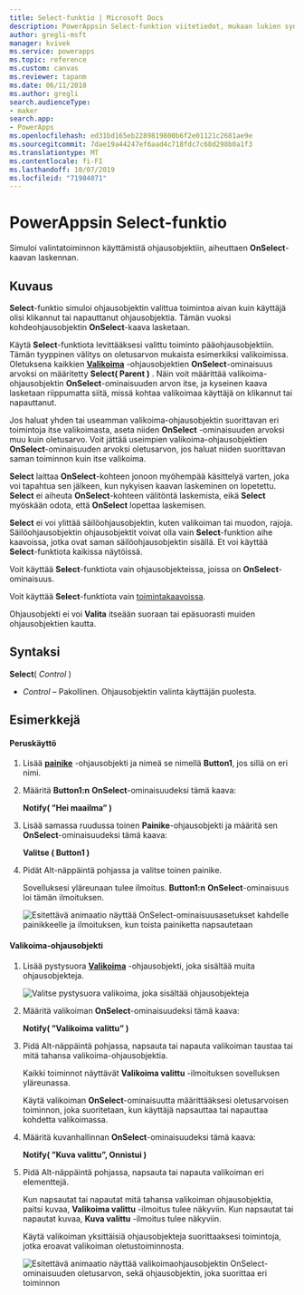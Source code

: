 ```yaml
---
title: Select-funktio | Microsoft Docs
description: PowerAppsin Select-funktion viitetiedot, mukaan lukien syntaksi
author: gregli-msft
manager: kvivek
ms.service: powerapps
ms.topic: reference
ms.custom: canvas
ms.reviewer: tapanm
ms.date: 06/11/2018
ms.author: gregli
search.audienceType:
- maker
search.app:
- PowerApps
ms.openlocfilehash: ed31bd165eb2289819800b6f2e01121c2681ae9e
ms.sourcegitcommit: 7dae19a44247ef6aad4c718fdc7c68d298b0a1f3
ms.translationtype: MT
ms.contentlocale: fi-FI
ms.lasthandoff: 10/07/2019
ms.locfileid: "71984071"
---
```

# <a name="select-function-in-powerapps"></a>PowerAppsin Select-funktio
Simuloi valintatoiminnon käyttämistä ohjausobjektiin, aiheuttaen **OnSelect**-kaavan laskennan.

## <a name="description"></a>Kuvaus
**Select**-funktio simuloi ohjausobjektin valittua toimintoa aivan kuin käyttäjä olisi klikannut tai napauttanut ohjausobjektia. Tämän vuoksi kohdeohjausobjektin **OnSelect**-kaava lasketaan.

Käytä **Select**-funktiota levittääksesi valittu toiminto pääohjausobjektiin. Tämän tyyppinen välitys on oletusarvon mukaista esimerkiksi valikoimissa. Oletuksena kaikkien **[Valikoima](../controls/control-gallery.md)** -ohjausobjektien **OnSelect**-ominaisuus arvoksi on määritetty **Select( Parent )** . Näin voit määrittää valikoima-ohjausobjektin **OnSelect**-ominaisuuden arvon itse, ja kyseinen kaava lasketaan riippumatta siitä, missä kohtaa valikoimaa käyttäjä on klikannut tai napauttanut.

Jos haluat yhden tai useamman valikoima-ohjausobjektin suorittavan eri toimintoja itse valikoimasta, aseta niiden **OnSelect** -ominaisuuden arvoksi muu kuin oletusarvo. Voit jättää useimpien valikoima-ohjausobjektien **OnSelect**-ominaisuuden arvoksi oletusarvon, jos haluat niiden suorittavan saman toiminnon kuin itse valikoima.

**Select** laittaa **OnSelect**-kohteen jonoon myöhempää käsittelyä varten, joka voi tapahtua sen jälkeen, kun nykyisen kaavan laskeminen on lopetettu. **Select** ei aiheuta **OnSelect**-kohteen välitöntä laskemista, eikä **Select** myöskään odota, että **OnSelect** lopettaa laskemisen.

**Select** ei voi ylittää säilöohjausobjektin, kuten valikoiman tai muodon, rajoja. Säilöohjausobjektin ohjausobjektit voivat olla vain **Select**-funktion aihe kaavoissa, jotka ovat saman säilöohjausobjektin sisällä. Et voi käyttää **Select**-funktiota kaikissa näytöissä.

Voit käyttää **Select**-funktiota vain ohjausobjekteissa, joissa on **OnSelect**-ominaisuus.

Voit käyttää **Select**-funktiota vain [toimintakaavoissa](../working-with-formulas-in-depth.md).

Ohjausobjekti ei voi **Valita** itseään suoraan tai epäsuorasti muiden ohjausobjektien kautta.

## <a name="syntax"></a>Syntaksi
**Select**( *Control* )

* *Control* – Pakollinen.  Ohjausobjektin valinta käyttäjän puolesta.

## <a name="examples"></a>Esimerkkejä

#### <a name="basic-usage"></a>Peruskäyttö

1. Lisää **[painike](../controls/control-button.md)** -ohjausobjekti ja nimeä se nimellä **Button1**, jos sillä on eri nimi.

1. Määritä **Button1:n** **OnSelect**-ominaisuudeksi tämä kaava:

    **Notify( ”Hei maailma” )**

1. Lisää samassa ruudussa toinen **Painike**-ohjausobjekti ja määritä sen **OnSelect**-ominaisuudeksi tämä kaava:

    **Valitse ( Button1 )**

1. Pidät Alt-näppäintä pohjassa ja valitse toinen painike.

    Sovelluksesi yläreunaan tulee ilmoitus. **Button1:n** **OnSelect**-ominaisuus loi tämän ilmoituksen.

    ![Esitettävä animaatio näyttää OnSelect-ominaisuusasetukset kahdelle painikkeelle ja ilmoituksen, kun toista painiketta napsautetaan](media/function-select/basic-select.gif)

#### <a name="gallery-control"></a>Valikoima-ohjausobjekti

1. Lisää pystysuora **[Valikoima](../controls/control-gallery.md)** -ohjausobjekti, joka sisältää muita ohjausobjekteja.

    ![Valitse pystysuora valikoima, joka sisältää ohjausobjekteja](media/function-select/select-gallery.png)

2. Määritä valikoiman **OnSelect**-ominaisuudeksi tämä kaava:
 
    **Notify( ”Valikoima valittu” )**

3. Pidä Alt-näppäintä pohjassa, napsauta tai napauta valikoiman taustaa tai mitä tahansa valikoima-ohjausobjektia.

    Kaikki toiminnot näyttävät **Valikoima valittu** -ilmoituksen sovelluksen yläreunassa.

    Käytä valikoiman **OnSelect**-ominaisuutta määrittääksesi oletusarvoisen toiminnon, joka suoritetaan, kun käyttäjä napsauttaa tai napauttaa kohdetta valikoimassa.

5. Määritä kuvanhallinnan **OnSelect**-ominaisuudeksi tämä kaava:

    **Notify( ”Kuva valittu”, Onnistui )**

6. Pidä Alt-näppäintä pohjassa, napsauta tai napauta valikoiman eri elementtejä.

    Kun napsautat tai napautat mitä tahansa valikoiman ohjausobjektia, paitsi kuvaa, **Valikoima valittu** -ilmoitus tulee näkyviin. Kun napsautat tai napautat kuvaa, **Kuva valittu** -ilmoitus tulee näkyviin.
 
    Käytä valikoiman yksittäisiä ohjausobjekteja suorittaaksesi toimintoja, jotka eroavat valikoiman oletustoiminnosta.

    ![Esitettävä animaatio näyttää valikoimaohjausobjektin OnSelect-ominaisuuden oletusarvon, sekä ohjausobjektin, joka suorittaa eri toiminnon](media/function-select/gallery-select.gif)
